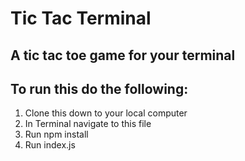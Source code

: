 # Tic Tac Terminal
**A tic tac toe game for your terminal**
---

## To run this do the following:
1. Clone this down to your local computer
2. In Terminal navigate to this file
3. Run npm install
4. Run index.js